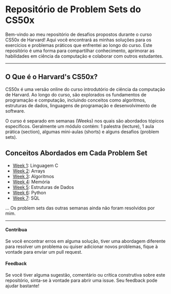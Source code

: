 # Repositório de Problem Sets do CS50x

Bem-vindo ao meu repositório de desafios propostos durante o curso CS50x de Harvard! Aqui você encontrará as minhas soluções para os exercícios e problemas práticos que enfrentei ao longo do curso. Este repositório é uma forma para compartilhar conhecimento, aprimorar as habilidades em ciência da computação e colaborar com outros estudantes.

---

## O Que é o Harvard's CS50x?

CS50x é uma versão online do curso introdutório de ciência da computação de Harvard. Ao longo do curso, são explorados os fundamentos de programação e computação, incluindo conceitos como algoritmos, estruturas de dados, linguagens de programação e desenvolvimento de software.

O curso é separado em semanas (Weeks) nos quais são abordados tópicos específicos. Geralmente um módulo contém: 1 palestra (lecture), 1 aula prática (section), algumas mini-aulas (shorts) e alguns desafios (problem sets).

## Conceitos Abordados em Cada Problem Set

* [Week 1](https://github.com/OLuizFernando/cs50x_2024/tree/main/problem_sets/week_1): Linguagem C
* [Week 2](https://github.com/OLuizFernando/cs50x_2024/tree/main/problem_sets/week_2): Arrays
* [Week 3](https://github.com/OLuizFernando/cs50x_2024/tree/main/problem_sets/week_3): Algoritmos
* [Week 4](https://github.com/OLuizFernando/cs50x_2024/tree/main/problem_sets/week_4): Memória
* [Week 5](https://github.com/OLuizFernando/cs50x_2024/tree/main/problem_sets/week_5): Estruturas de Dados
* [Week 6](https://github.com/OLuizFernando/cs50x_2024/tree/main/problem_sets/week_6): Python
* [Week 7](https://github.com/OLuizFernando/cs50x_2024/tree/main/problem_sets/week_7): SQL

... Os problem sets das outras semanas ainda não foram resolvidos por mim.

---

#### Contribua

Se você encontrar erros em alguma solução, tiver uma abordagem diferente para resolver um problema ou quiser adicionar novos problemas, fique à vontade para enviar um pull request.

#### Feedback

Se você tiver alguma sugestão, comentário ou crítica construtiva sobre este repositório, sinta-se à vontade para abrir uma issue. Seu feedback pode ajudar bastante!
